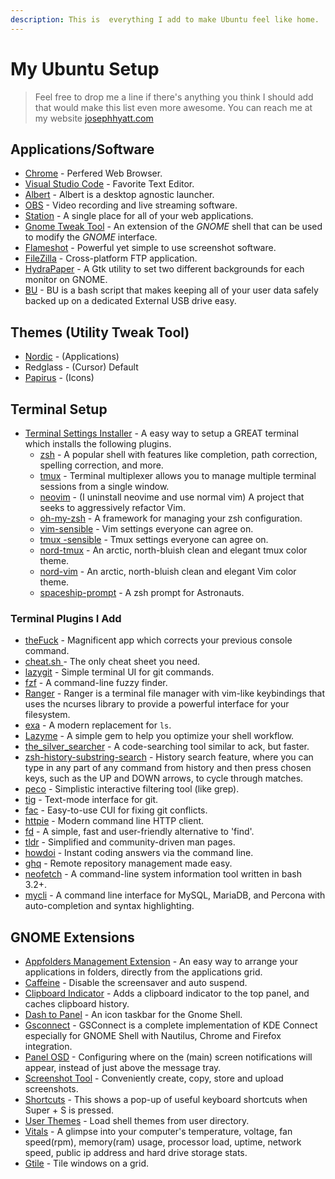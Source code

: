 ```yaml
---
description: This is  everything I add to make Ubuntu feel like home.
---
```


# My Ubuntu Setup

> Feel free to drop me a line if there's anything you think I should add that would make this list even more awesome. You can reach me at my website [josephhyatt.com](https://josephhyatt.com/)

## Applications/Software

* [Chrome](https://www.google.com/chrome/) - Perfered Web Browser.
* [Visual Studio Code](https://code.visualstudio.com/) - Favorite Text Editor.
* [Albert](https://albertlauncher.github.io/docs/installing/) - Albert is a desktop agnostic launcher.
* [OBS](https://obsproject.com/) - Video recording and live streaming software.
* [Station](https://getstation.com/) - A single place for all of your web applications.
* [Gnome Tweak Tool](https://linuxconfig.org/how-to-install-tweak-tool-on-ubuntu-18-04-bionic-beaver-linux) - An extension of the _GNOME_ shell that can be used to modify the _GNOME_ interface.
* [Flameshot](https://flameshot.js.org/#/) - Powerful yet simple to use screenshot software.
* [FileZilla](https://filezilla-project.org/) - Cross-platform FTP application.
* [HydraPaper](https://github.com/GabMus/HydraPaper) - A Gtk utility to set two different backgrounds for each monitor on GNOME.
* [BU](https://www.ezeelinux.com/bash-scripts/) - BU is a bash script that makes keeping all of your user data safely backed up on a dedicated External USB drive easy.

## Themes \(Utility Tweak Tool\)

* [Nordic](https://www.gnome-look.org/p/1267246/) -   \(Applications\)
* Redglass - \(Cursor\) Default 
* [Papirus](https://www.gnome-look.org/p/1166289/) - \(Icons\)

## Terminal Setup

* [Terminal Settings Installer](https://noobs-term.com/#/?id=overview) - A easy way to setup a GREAT terminal which installs the following plugins.
  * [zsh](https://ohmyz.sh/) - A popular shell with features like completion, path correction, spelling correction, and more.
  * [tmux](https://github.com/tmux/tmux) - Terminal multiplexer allows you to manage multiple terminal sessions from a single window.
  * [neovim](https://neovim.io/) - \(I uninstall neovime and use normal vim\) A project that seeks to aggressively refactor Vim.
  * [oh-my-zsh](https://github.com/robbyrussell/oh-my-zsh) - A framework for managing your zsh configuration.
  * [vim-sensible](https://github.com/tpope/vim-sensible) - Vim settings everyone can agree on.
  * [tmux -sensible](https://github.com/tmux-plugins/tmux-sensible) - Tmux settings everyone can agree on.
  * [nord-tmux](https://github.com/arcticicestudio/nord-tmux) - An arctic, north-bluish clean and elegant tmux color theme.
  * [nord-vim](https://github.com/arcticicestudio/nord-vim) - An arctic, north-bluish clean and elegant Vim color theme.
  * [spaceship-prompt](https://github.com/denysdovhan/spaceship-prompt) - A zsh prompt for Astronauts.

### Terminal Plugins I Add

* [theFuck](https://github.com/nvbn/thefuck) - Magnificent app which corrects your previous console command.
* [cheat.sh ](https://github.com/chubin/cheat.sh)- The only cheat sheet you need.
* [lazygit](https://github.com/jesseduffield/lazygit) - Simple terminal UI for git commands.
* [fzf](https://github.com/junegunn/fzf) - A command-line fuzzy finder.
* [Ranger](https://www.digitalocean.com/community/tutorials/installing-and-using-ranger-a-terminal-file-manager-on-a-ubuntu-vps) - Ranger is a terminal file manager with vim-like keybindings that uses the ncurses library to provide a powerful interface for your filesystem.
* [exa](https://github.com/ogham/exa) - A modern replacement for `ls`.
* [Lazyme](https://github.com/pawurb/lazyme) - A simple gem to help you optimize your shell workflow.
* [the\_silver\_searcher](https://github.com/ggreer/the_silver_searcher) - A code-searching tool similar to ack, but faster.
* [zsh-history-substring-search](https://github.com/zsh-users/zsh-history-substring-search) - History search feature, where you can type in any part of any command from history and then press chosen keys, such as the UP and DOWN arrows, to cycle through matches.
* [peco](https://github.com/peco/peco) - Simplistic interactive filtering tool \(like grep\).
* [tig](https://github.com/jonas/tig) - Text-mode interface for git.
* [fac](https://github.com/mkchoi212/fac) - Easy-to-use CUI for fixing git conflicts.
* [httpie](https://github.com/jakubroztocil/httpie) - Modern command line HTTP client.
* [fd](https://github.com/sharkdp/fd/) - A simple, fast and user-friendly alternative to 'find'.
* [tldr](https://github.com/tldr-pages/tldr) - Simplified and community-driven man pages.
* [howdoi](https://github.com/gleitz/howdoi) - Instant coding answers via the command line.
* [ghq](https://github.com/motemen/ghq) - Remote repository management made easy.
* [neofetch](https://github.com/dylanaraps/neofetch) - A command-line system information tool written in bash 3.2+.
* [mycli](https://www.mycli.net/) - A command line interface for MySQL, MariaDB, and Percona with auto-completion and syntax highlighting.

## GNOME Extensions

* [Appfolders Management Extension](https://extensions.gnome.org/extension/1217/appfolders-manager/) - An easy way to arrange your applications in folders, directly from the applications grid.
* [Caffeine](https://extensions.gnome.org/extension/517/caffeine/) - Disable the screensaver and auto suspend.
* [Clipboard Indicator](https://extensions.gnome.org/extension/779/clipboard-indicator/) - Adds a clipboard indicator to the top panel, and caches clipboard history.
* [Dash to Panel](https://extensions.gnome.org/extension/1160/dash-to-panel/) - An icon taskbar for the Gnome Shell.
* [Gsconnect](https://extensions.gnome.org/extension/1319/gsconnect/) - GSConnect is a complete implementation of KDE Connect especially for GNOME Shell with Nautilus, Chrome and Firefox integration.
* [Panel OSD](https://extensions.gnome.org/extension/708/panel-osd/) - Configuring where on the \(main\) screen notifications will appear, instead of just above the message tray.
* [Screenshot Tool](https://extensions.gnome.org/extension/1112/screenshot-tool/) - Conveniently create, copy, store and upload screenshots.
* [Shortcuts](https://extensions.gnome.org/extension/1144/shortcuts/) - This shows a pop-up of useful keyboard shortcuts when Super + S is pressed.
* [User Themes](https://extensions.gnome.org/extension/19/user-themes/) - Load shell themes from user directory.
* [Vitals](https://extensions.gnome.org/extension/1460/vitals/) - A glimpse into your computer's temperature, voltage, fan speed\(rpm\), memory\(ram\) usage, processor load, uptime, network speed, public ip address and hard drive storage stats.
* [Gtile](https://extensions.gnome.org/extension/28/gtile/) - Tile windows on a grid.

